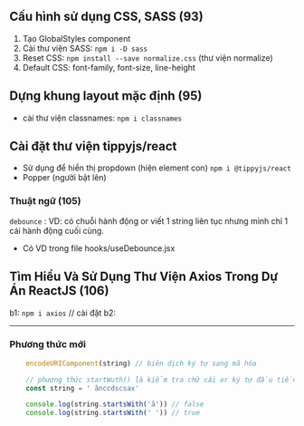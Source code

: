 ## Cấu hình sử dụng CSS, SASS (93)

1. Tạo GlobalStyles component
2. Cài thư viện SASS: `npm i -D sass`
3. Reset CSS: `npm install --save normalize.css` (thư viện normalize)
4. Default CSS: font-family, font-size, line-height

## Dựng khung layout mặc định (95)

-   cài thư viện classnames: `npm i classnames`

## Cài đặt thư viện tippyjs/react

-   Sử dụng để hiển thị propdown (hiện element con)
    `npm i @tippyjs/react`
-   Popper (người bật lên)

### Thuật ngữ (105)

`debounce` : VD: có chuỗi hành động or viết 1 string liên tục nhưng mình chỉ 1 cái hành động cuối cùng.
- Có VD trong file hooks/useDebounce.jsx

## Tìm Hiểu Và Sử Dụng Thư Viện Axios Trong Dự Án ReactJS (106)
b1: `npm i axios` // cài đặt
b2:







---------------------------------------------
### Phương thức mới
```js
    encodeURIComponent(string) // biên dịch ký tự sang mã hóa
```

```js
    // phương thức startWuth() là kiểm tra chữ cái or ký tự đầu tiền có đúng với tham số truyền vào không trả về true/false
    const string = ' ãnccdscsax'

    console.log(string.startsWith('ã')) // false
    console.log(string.startsWith(' ')) // true
```